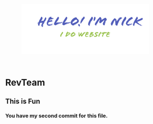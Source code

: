 <p align="center"><a href="https://nickbutani.github.io"><img width="80%" alt="Hello, I'm Nick BUtani. I do website!" src="./assests/Readme-head.png" /></a></p>

<br>

# RevTeam

## This is Fun

### You have my second commit for this file.

